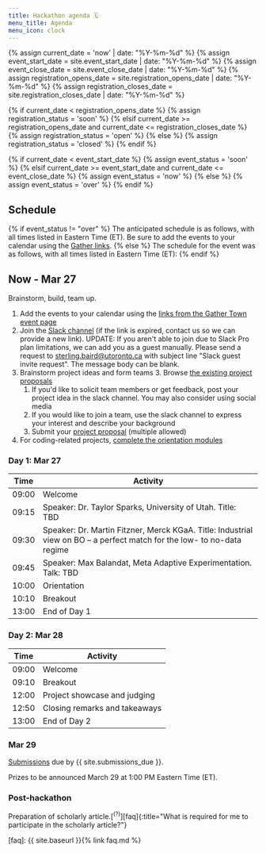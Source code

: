 ```yaml
---
title: Hackathon agenda 🗓️
menu_title: Agenda
menu_icon: clock
---
```

{% assign current_date = 'now' | date: "%Y-%m-%d" %}
{% assign event_start_date = site.event_start_date | date: "%Y-%m-%d" %}
{% assign event_close_date = site.event_close_date | date: "%Y-%m-%d" %}
{% assign registration_opens_date = site.registration_opens_date | date: "%Y-%m-%d" %}
{% assign registration_closes_date = site.registration_closes_date | date: "%Y-%m-%d" %}

{% if current_date < registration_opens_date %}
    {% assign registration_status = 'soon' %}
{% elsif current_date >= registration_opens_date and current_date <= registration_closes_date %}
    {% assign registration_status = 'open' %}
{% else %}
    {% assign registration_status = 'closed' %}
{% endif %}

{% if current_date < event_start_date %}
    {% assign event_status = 'soon' %}
{% elsif current_date >= event_start_date and current_date <= event_close_date %}
    {% assign event_status = 'now' %}
{% else %}
    {% assign event_status = 'over' %}
{% endif %}

## Schedule
{% if event_status != "over" %}
The anticipated schedule is as follows, with all times listed in Eastern Time (ET). Be sure to add the events to your calendar using the [Gather links](https://app.gather.town/events/aWWEyxSfRJGgvVwT3rSA).
{% else %}
The schedule for the event was as follows, with all times listed in Eastern Time (ET):
{% endif %}

## Now - Mar 27

Brainstorm, build, team up.

1. Add the events to your calendar using the [links from the Gather Town event page](https://app.gather.town/events/aWWEyxSfRJGgvVwT3rSA)
1. Join the [Slack channel](https://join.slack.com/share/enQtNjc5MjI1NTI3MDUzMy1lNjZlZWZlMGYxNzA3MTY2N2Q2MDA2ZjNlMDQxZmIyMmZkMmNhZmYyMjhhYWQyODM1NDI0Yjg0MGE4NjI3YTBl) (if the link is expired, contact us so we can provide a new link). UPDATE: If you aren't able to join due to Slack Pro plan limitations, we can add you as a guest manually. Please send a request to [sterling.baird@utoronto.ca](mailto:sterling.baird@utoronto.ca) with subject line "Slack guest invite request". The message body can be blank.
2. Brainstorm project ideas and form teams
   3. Browse [the existing project proposals](_/../projects.md)
   1. If you'd like to solicit team members or get feedback, post your project idea in the slack channel. You may also consider using social media
   2. If you would like to join a team, use the slack channel to express your interest and describe your background
   3. Submit your [project proposal](_/../submission.md) (multiple allowed)
4. For coding-related projects, [complete the orientation modules](_/../resources.md)

<!-- 4. If you plan to join an existing project, use the GitHub Classroom link corresponding to the project topic and select the appropriate team on the GitHub Classroom interface (see [submission](_/../submission.md)). Reach out to [sterling.baird@utoronto.ca](mailto:sterling.baird@utoronto.ca) if you have trouble getting added to your team -->

### Day 1: Mar 27

| Time  | Activity |
|-------|----------|
| 09:00 | Welcome |
| 09:15 | Speaker: Dr. Taylor Sparks, University of Utah. Title: TBD |
| 09:30 | Speaker: Dr. Martin Fitzner, Merck KGaA. Title: Industrial view on BO – a perfect match for the low- to no-data regime |
| 09:45 | Speaker: Max Balandat, Meta Adaptive Experimentation. Talk: TBD |
| 10:00 | Orientation |
| 10:10 | Breakout |
| 13:00 | End of Day 1 |

### Day 2: Mar 28

| Time  | Activity |
|-------|----------|
| 09:00 | Welcome |
| 09:10 | Breakout |
| 12:00 | Project showcase and judging |
| 12:50 | Closing remarks and takeaways |
| 13:00 | End of Day 2 |

### Mar 29

[Submissions](_/../submission.md) due by {{ site.submissions_due }}.

Prizes to be announced March 29 at 1:00 PM Eastern Time (ET).

### Post-hackathon

Preparation of scholarly article.[<sup>(?)</sup>][faq]{:title="What is required for me to participate in the scholarly article?"}


[faq]: {{ site.baseurl }}{% link faq.md %}

<!-- {:.agenda} -->

<!-- {:.agenda} -->
<!-- Time (BST)    | Activity | Where to go
------------- | -------- | -----------
09:15 – 09:30 | Zoom meeting opens for informal networking | Zoom main room
09:30 – 10:00 | **Welcome talk**<br>Speaker name | Zoom main room
10:00 – 11:55 | **Breakout groups**<br>Recap and continue working on projects | Zoom breakout rooms
12:00 – 12:30 | **Yoga**<br>Take some time away from your keyboard | Zoom main room
12:30 – 13:30 | Lunch break |
13:30 – 16:30 | **Breakout groups**<br>Continue working on projects | Zoom breakout rooms
16:30 – 17:00 | **End of day tidy-up**<br>Write up<br>Commit your changes to GitHub<br>Tidy Group Workspace | Zoom breakout rooms
17:00 – 17:25 | **Group updates**<br>90 seconds per group<br>Zero or one slide 😊<br>How things are going; what problems you have faced | Zoom main room
17:25 – 17:30 | **Close of day** | Zoom main room -->


<!-- ## Day 2: Mar 28

Live session to announce prizes. -->
